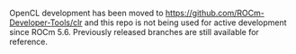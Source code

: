 OpenCL development has been moved to https://github.com/ROCm-Developer-Tools/clr and this repo is not being used for active development since ROCm 5.6. Previously released branches are still available for reference.
